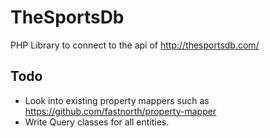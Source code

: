 # TheSportsDb
PHP Library to connect to the api of http://thesportsdb.com/

## Todo
- Look into existing property mappers such as https://github.com/fastnorth/property-mapper
- Write Query classes for all entities.
